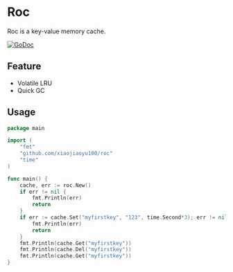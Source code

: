 # Roc

Roc is a key-value memory cache.

[![GoDoc](https://godoc.org/github.com/xiaojiaoyu100/roc?status.svg)](https://godoc.org/github.com/xiaojiaoyu100/roc)

## Feature

* Volatile LRU
* Quick GC

## Usage
```go
package main

import (
	"fmt"
	"github.com/xiaojiaoyu100/roc"
	"time"
)

func main() {
	cache, err := roc.New()
	if err != nil {
		fmt.Println(err)
		return
	}
	if err := cache.Set("myfirstkey", "123", time.Second*3); err != nil {
		fmt.Println(err)
		return
	}
	fmt.Println(cache.Get("myfirstkey"))
	fmt.Println(cache.Del("myfirstkey"))
	fmt.Println(cache.Get("myfirstkey"))
}
```


